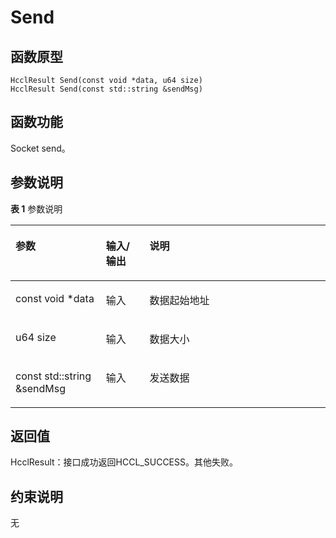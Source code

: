 # Send 

## 函数原型<a name="zh-cn_topic_0000001929299770_section2221mcpsimp"></a>

```
HcclResult Send(const void *data, u64 size)
HcclResult Send(const std::string &sendMsg)
```

## 函数功能<a name="zh-cn_topic_0000001929299770_section2224mcpsimp"></a>

Socket send。

## 参数说明<a name="zh-cn_topic_0000001929299770_section2227mcpsimp"></a>

**表 1**  参数说明

<a name="zh-cn_topic_0000001929299770_table2229mcpsimp"></a>
<table><thead align="left"><tr id="zh-cn_topic_0000001929299770_row2236mcpsimp"><th class="cellrowborder" valign="top" width="28.71%" id="mcps1.2.4.1.1"><p id="zh-cn_topic_0000001929299770_p2238mcpsimp"><a name="zh-cn_topic_0000001929299770_p2238mcpsimp"></a><a name="zh-cn_topic_0000001929299770_p2238mcpsimp"></a>参数</p>
</th>
<th class="cellrowborder" valign="top" width="13.86%" id="mcps1.2.4.1.2"><p id="zh-cn_topic_0000001929299770_p2240mcpsimp"><a name="zh-cn_topic_0000001929299770_p2240mcpsimp"></a><a name="zh-cn_topic_0000001929299770_p2240mcpsimp"></a>输入/输出</p>
</th>
<th class="cellrowborder" valign="top" width="57.43000000000001%" id="mcps1.2.4.1.3"><p id="zh-cn_topic_0000001929299770_p2242mcpsimp"><a name="zh-cn_topic_0000001929299770_p2242mcpsimp"></a><a name="zh-cn_topic_0000001929299770_p2242mcpsimp"></a>说明</p>
</th>
</tr>
</thead>
<tbody><tr id="zh-cn_topic_0000001929299770_row2244mcpsimp"><td class="cellrowborder" valign="top" width="28.71%" headers="mcps1.2.4.1.1 "><p id="zh-cn_topic_0000001929299770_p2246mcpsimp"><a name="zh-cn_topic_0000001929299770_p2246mcpsimp"></a><a name="zh-cn_topic_0000001929299770_p2246mcpsimp"></a>const void *data</p>
</td>
<td class="cellrowborder" valign="top" width="13.86%" headers="mcps1.2.4.1.2 "><p id="zh-cn_topic_0000001929299770_p2248mcpsimp"><a name="zh-cn_topic_0000001929299770_p2248mcpsimp"></a><a name="zh-cn_topic_0000001929299770_p2248mcpsimp"></a>输入</p>
</td>
<td class="cellrowborder" valign="top" width="57.43000000000001%" headers="mcps1.2.4.1.3 "><p id="zh-cn_topic_0000001929299770_p2250mcpsimp"><a name="zh-cn_topic_0000001929299770_p2250mcpsimp"></a><a name="zh-cn_topic_0000001929299770_p2250mcpsimp"></a>数据起始地址</p>
</td>
</tr>
<tr id="zh-cn_topic_0000001929299770_row2251mcpsimp"><td class="cellrowborder" valign="top" width="28.71%" headers="mcps1.2.4.1.1 "><p id="zh-cn_topic_0000001929299770_p2253mcpsimp"><a name="zh-cn_topic_0000001929299770_p2253mcpsimp"></a><a name="zh-cn_topic_0000001929299770_p2253mcpsimp"></a>u64 size</p>
</td>
<td class="cellrowborder" valign="top" width="13.86%" headers="mcps1.2.4.1.2 "><p id="zh-cn_topic_0000001929299770_p2255mcpsimp"><a name="zh-cn_topic_0000001929299770_p2255mcpsimp"></a><a name="zh-cn_topic_0000001929299770_p2255mcpsimp"></a>输入</p>
</td>
<td class="cellrowborder" valign="top" width="57.43000000000001%" headers="mcps1.2.4.1.3 "><p id="zh-cn_topic_0000001929299770_p2257mcpsimp"><a name="zh-cn_topic_0000001929299770_p2257mcpsimp"></a><a name="zh-cn_topic_0000001929299770_p2257mcpsimp"></a>数据大小</p>
</td>
</tr>
<tr id="zh-cn_topic_0000001929299770_row56491455193115"><td class="cellrowborder" valign="top" width="28.71%" headers="mcps1.2.4.1.1 "><p id="zh-cn_topic_0000001929299770_p2334mcpsimp"><a name="zh-cn_topic_0000001929299770_p2334mcpsimp"></a><a name="zh-cn_topic_0000001929299770_p2334mcpsimp"></a>const std::string &amp;sendMsg</p>
</td>
<td class="cellrowborder" valign="top" width="13.86%" headers="mcps1.2.4.1.2 "><p id="zh-cn_topic_0000001929299770_p2336mcpsimp"><a name="zh-cn_topic_0000001929299770_p2336mcpsimp"></a><a name="zh-cn_topic_0000001929299770_p2336mcpsimp"></a>输入</p>
</td>
<td class="cellrowborder" valign="top" width="57.43000000000001%" headers="mcps1.2.4.1.3 "><p id="zh-cn_topic_0000001929299770_p2338mcpsimp"><a name="zh-cn_topic_0000001929299770_p2338mcpsimp"></a><a name="zh-cn_topic_0000001929299770_p2338mcpsimp"></a>发送数据</p>
</td>
</tr>
</tbody>
</table>

## 返回值<a name="zh-cn_topic_0000001929299770_section2258mcpsimp"></a>

HcclResult：接口成功返回HCCL\_SUCCESS。其他失败。

## 约束说明<a name="zh-cn_topic_0000001929299770_section2261mcpsimp"></a>

无

